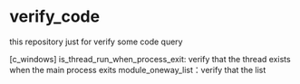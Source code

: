 # verify_code
this repository just for verify some code query

[c_windows]
is_thread_run_when_process_exit: verify that the thread exists when the main process exits
module_oneway_list：verify that the list 
